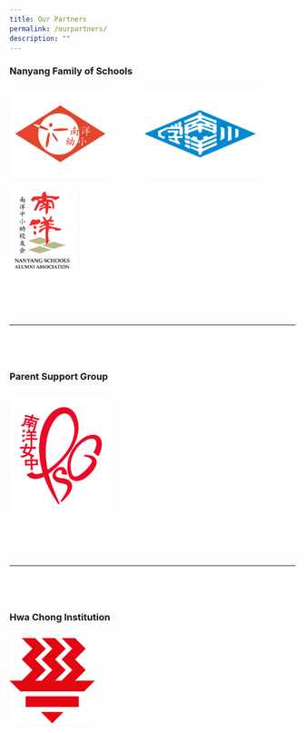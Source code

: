 ```yaml
---
title: Our Partners
permalink: /ourpartners/
description: ""
---
```

### **Nanyang Family of Schools**
<a target="\_blank" href="https://nanyangkindergarten.com/"><img style="height:150px; width:auto; float: left; margin: 10px 50px 10px 0px;" src="/images/nyfamily-nyk.png"></a>
<a target="\_blank" href="https://www.nyps.moe.edu.sg/"><img style="height:150px; width:auto; float: left; margin: 10px 50px 10px 0px;" src="/images/nyfamily-nyp.png"></a>
<a target="\_blank" href="https://www.nanyang.org.sg/"><img style="height:150px; width:auto; float: left; margin: 10px 50px 10px 0px;" src="/images/nyfamily-nsaa.png"></a>
<br style="clear:both">

<hr style="margin: 80px 0;">

### **Parent Support Group**
<a target="\_blank" href="https://www.facebook.com/NYGH.PSG"><img style="width:180px; float: left; margin: 10px 50px 10px 0px;" src="/images/psg-logo-rgb-red.png"></a>
<br style="clear:both">

<hr style="margin: 80px 0;">

### **Hwa Chong Institution**
<a target="\_blank" href="https://www.hci.edu.sg/"><img style="width:150px; float: left; margin: 10px 50px 10px 0px;" src="/images/hci-logo.png"></a>
<br style="clear:both">